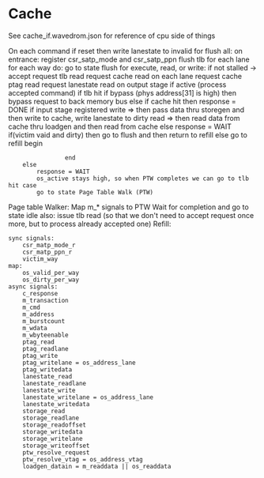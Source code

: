 # Cache
See cache_if.wavedrom.json for reference of cpu side of things

On each command
    if reset then
        write lanestate to invalid
    for flush all:
        on entrance:
            register csr_satp_mode and csr_satp_ppn
            flush tlb
        for each lane for each way do:
            go to state flush
    for execute, read, or write:
        if not stalled -> accept
            request tlb read
            request cache read on each lane
            request cache ptag read
            request lanestate read
on output stage
    if active (process accepted command)
        if tlb hit
            if bypass (phys address[31] is high) then
                bypass request to back memory bus
            else
                if cache hit then
                    response = DONE
                    if input stage registered
                        write => then pass data thru storegen and then write to cache, write lanestate to dirty
                        read => then read data from cache thru loadgen and then read from cache
                else
                    response = WAIT
                    if(victim vaid and dirty) then
                        go to flush and then return to refill
                    else go to refill begin

                    end
        else
            response = WAIT
            os_active stays high, so when PTW completes we can go to tlb hit case
            go to state Page Table Walk (PTW)
Page table Walker:
    Map m_* signals to PTW
    Wait for completion and go to state idle
        also:
            issue tlb read (so that we don't need to accept request once more, but to process already accepted one)
Refill:
```
sync signals:
    csr_matp_mode_r
    csr_matp_ppn_r
    victim_way
map:
    os_valid_per_way
    os_dirty_per_way
async signals:
    c_response
    m_transaction
    m_cmd
    m_address
    m_burstcount
    m_wdata
    m_wbyteenable
    ptag_read
    ptag_readlane
    ptag_write
    ptag_writelane = os_address_lane
    ptag_writedata
    lanestate_read
    lanestate_readlane
    lanestate_write
    lanestate_writelane = os_address_lane
    lanestate_writedata
    storage_read
    storage_readlane
    storage_readoffset
    storage_writedata
    storage_writelane
    storage_writeoffset
    ptw_resolve_request
    ptw_resolve_vtag = os_address_vtag
    loadgen_datain = m_readdata || os_readdata
    
```     
